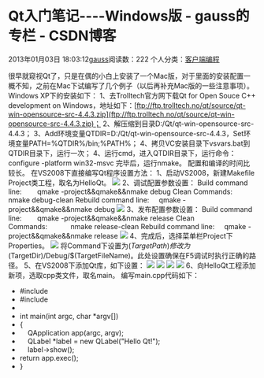 # Qt入门笔记----Windows版 - gauss的专栏 - CSDN博客
2013年01月03日 18:03:12[gauss](https://me.csdn.net/mathlmx)阅读数：222
个人分类：[客户端编程](https://blog.csdn.net/mathlmx/article/category/944323)

很早就窥视Qt了，只是在偶的小白上安装了一个Mac版，对于里面的安装配置一概不知，之前在Mac下试编写了几个例子（以后再补充Mac版的一些注意事项）。
Windows XP下的安装如下：
1、去Trolltech官方网下载Qt for Open Souce C++ development on Windows，地址如下：[ftp://ftp.trolltech.no/qt/source/qt-win-opensource-src-4.4.3.zip](ftp://ftp.trolltech.no/qt/source/qt-win-opensource-src-4.4.3.zip)；
2、解压缩到目录D:/Qt/qt-win-opensource-src-4.4.3；
3、Add环境变量QTDIR=D:/Qt/qt-win-opensource-src-4.4.3，Set环境变量PATH=%QTDIR%/bin;%PATH%；
4、拷贝VC安装目录下vsvars.bat到QTDIR目录下，运行一次；
4、运行cmd，进入QTDIR目录下，运行命令：
configure -platform win32-msvc
完毕后，运行nmake。
配置和编译的时间比较长。
在VS2008下直接编写Qt程序设置方法：
1、启动VS2008，新建Makefile Project类工程，取名为HelloQt。 
![](https://p-blog.csdn.net/images/p_blog_csdn_net/aaronkevin021/EntryImages/20081114/1.JPG)
2、调试配置参数设置：
Build command line:        qmake -project&&qmake&&nmake debug
Clean Commands:            nmake debug-clean
Rebuild command line:     qmake -project&&qmake&&nmake debug
![](https://p-blog.csdn.net/images/p_blog_csdn_net/aaronkevin021/EntryImages/20081114/2.jpg)
3、发布配置参数设置：
Build command line:        qmake -project&&qmake&&nmake release
Clean Commands:            nmake release-clean
Rebuild command line:     qmake -project&&qmake&&nmake release
![](https://p-blog.csdn.net/images/p_blog_csdn_net/aaronkevin021/EntryImages/20081114/3.jpg)
4、完成后，选择菜单栏Project下Properties。
![](https://p-blog.csdn.net/images/p_blog_csdn_net/aaronkevin021/EntryImages/20081114/4.jpg)
将Command下设置为$(TargetPath)修改为$(TargetDir)/Debug/$(TargetFileName)。此处设置确保在F5调试时执行正确的路径。
5、在VS2008下添加Qt库，如下设置：
![](https://p-blog.csdn.net/images/p_blog_csdn_net/aaronkevin021/EntryImages/20081114/5.jpg)
![](https://p-blog.csdn.net/images/p_blog_csdn_net/aaronkevin021/EntryImages/20081114/6.jpg)
![](https://p-blog.csdn.net/images/p_blog_csdn_net/aaronkevin021/EntryImages/20081114/7.jpg)
![](https://p-blog.csdn.net/images/p_blog_csdn_net/aaronkevin021/EntryImages/20081114/8.jpg)
6、向HelloQt工程添加新项，选取cpp类文件，取名main。
编写main.cpp代码如下：
- #include <QApplication> 
- #include <QLabel> 
- 
- int main(int argc, char *argv[])
- {
-     QApplication app(argc, argv);
-     QLabel *label = new QLabel("Hello Qt!");
-     label->show();
- return app.exec();
- }

